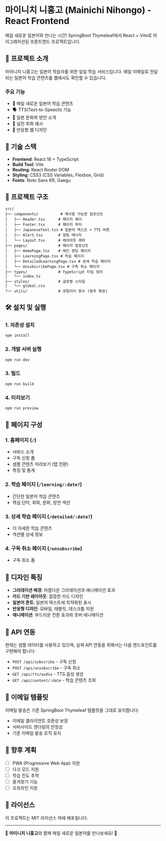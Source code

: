 # 마이니치 니홍고 (Mainichi Nihongo) - React Frontend

매일 새로운 일본어와 만나는 시간! SpringBoot Thymeleaf에서 React + Vite로 마이그레이션된 프론트엔드 프로젝트입니다.

## 🌸 프로젝트 소개

마이니치 니홍고는 일본어 학습자를 위한 일일 학습 서비스입니다. 매일 이메일로 전달되는 일본어 학습 콘텐츠를 웹에서도 확인할 수 있습니다.

### 주요 기능
- 📅 매일 새로운 일본어 학습 콘텐츠
- 🗣️ TTS(Text-to-Speech) 기능
- 🗾 일본 문화와 방언 소개
- 💬 실전 회화 예시
- 📱 반응형 웹 디자인

## 🚀 기술 스택

- **Frontend**: React 18 + TypeScript
- **Build Tool**: Vite
- **Routing**: React Router DOM
- **Styling**: CSS3 (CSS Variables, Flexbox, Grid)
- **Fonts**: Noto Sans KR, Gaegu

## 📁 프로젝트 구조

```
src/
├── components/          # 재사용 가능한 컴포넌트
│   ├── Header.tsx      # 페이지 헤더
│   ├── Footer.tsx      # 페이지 푸터
│   ├── JapaneseText.tsx # 일본어 텍스트 + TTS 버튼
│   ├── Alert.tsx       # 알림 메시지
│   └── Layout.tsx      # 레이아웃 래퍼
├── pages/              # 페이지 컴포넌트
│   ├── HomePage.tsx    # 메인 랜딩 페이지
│   ├── LearningPage.tsx # 학습 페이지
│   ├── DetailedLearningPage.tsx # 상세 학습 페이지
│   └── UnsubscribePage.tsx # 구독 취소 페이지
├── types/              # TypeScript 타입 정의
│   └── index.ts
├── styles/             # 글로벌 스타일
│   └── global.css
└── utils/              # 유틸리티 함수 (향후 확장)
```

## 🛠️ 설치 및 실행

### 1. 의존성 설치
```bash
npm install
```

### 2. 개발 서버 실행
```bash
npm run dev
```

### 3. 빌드
```bash
npm run build
```

### 4. 미리보기
```bash
npm run preview
```

## 📱 페이지 구성

### 1. 홈페이지 (`/`)
- 서비스 소개
- 구독 신청 폼
- 샘플 콘텐츠 미리보기 (탭 전환)
- 특징 및 통계

### 2. 학습 페이지 (`/learning/:date?`)
- 간단한 일본어 학습 콘텐츠
- 핵심 단어, 회화, 문화, 방언 섹션

### 3. 상세 학습 페이지 (`/detailed/:date?`)
- 더 자세한 학습 콘텐츠
- 섹션별 상세 정보

### 4. 구독 취소 페이지 (`/unsubscribe`)
- 구독 취소 폼

## 🎨 디자인 특징

- **그라데이션 배경**: 아름다운 그라데이션과 애니메이션 효과
- **카드 기반 레이아웃**: 깔끔한 카드 디자인
- **일본어 폰트**: 일본어 텍스트에 최적화된 표시
- **반응형 디자인**: 모바일, 태블릿, 데스크톱 지원
- **애니메이션**: 부드러운 전환 효과와 호버 애니메이션

## 🔧 API 연동

현재는 샘플 데이터를 사용하고 있으며, 실제 API 연동을 위해서는 다음 엔드포인트를 구현해야 합니다:

- `POST /api/subscribe` - 구독 신청
- `POST /api/unsubscribe` - 구독 취소
- `GET /api/tts/audio` - TTS 음성 생성
- `GET /api/content/:date` - 학습 콘텐츠 조회

## 📧 이메일 템플릿

이메일 발송은 기존 SpringBoot Thymeleaf 템플릿을 그대로 유지합니다:
- 이메일 클라이언트 호환성 보장
- 서버사이드 렌더링의 안정성
- 기존 이메일 발송 로직 유지

## 🌟 향후 계획

- [ ] PWA (Progressive Web App) 지원
- [ ] 다크 모드 지원
- [ ] 학습 진도 추적
- [ ] 즐겨찾기 기능
- [ ] 오프라인 지원

## 📄 라이선스

이 프로젝트는 MIT 라이선스 하에 배포됩니다.

---

🌸 **마이니치 니홍고**와 함께 매일 새로운 일본어를 만나보세요! 🌸